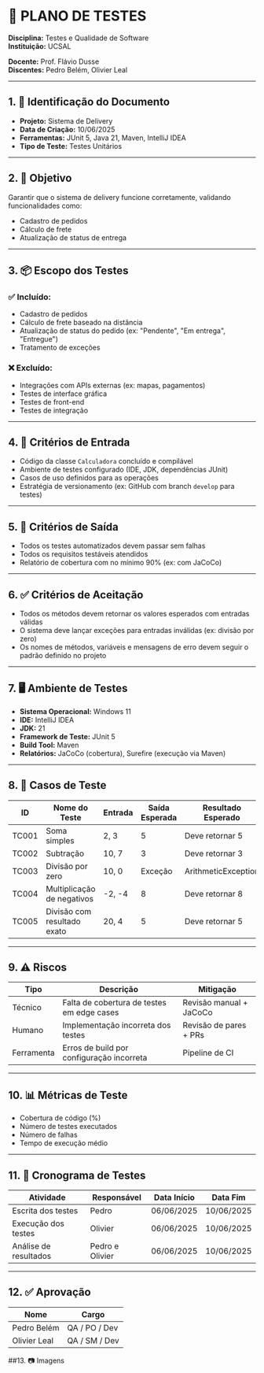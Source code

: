 # 🧪 PLANO DE TESTES

**Disciplina:** Testes e Qualidade de Software  
**Instituição:** UCSAL  

**Docente:** Prof. Flávio Dusse  
**Discentes:** Pedro Belém, Olivier Leal  

---

## 1. 📄 Identificação do Documento

- **Projeto:** Sistema de Delivery  
- **Data de Criação:** 10/06/2025  
- **Ferramentas:** JUnit 5, Java 21, Maven, IntelliJ IDEA  
- **Tipo de Teste:** Testes Unitários  

---

## 2. 🎯 Objetivo

Garantir que o sistema de delivery funcione corretamente, validando funcionalidades como:

- Cadastro de pedidos  
- Cálculo de frete  
- Atualização de status de entrega  

---

## 3. 📦 Escopo dos Testes

### ✅ Incluído:
- Cadastro de pedidos  
- Cálculo de frete baseado na distância  
- Atualização de status do pedido (ex: "Pendente", "Em entrega", "Entregue")  
- Tratamento de exceções  

### ❌ Excluído:
- Integrações com APIs externas (ex: mapas, pagamentos)  
- Testes de interface gráfica  
- Testes de front-end  
- Testes de integração  

---

## 4. 🚪 Critérios de Entrada

- Código da classe `Calculadora` concluído e compilável  
- Ambiente de testes configurado (IDE, JDK, dependências JUnit)  
- Casos de uso definidos para as operações  
- Estratégia de versionamento (ex: GitHub com branch `develop` para testes)  

---

## 5. 🚪 Critérios de Saída

- Todos os testes automatizados devem passar sem falhas  
- Todos os requisitos testáveis atendidos  
- Relatório de cobertura com no mínimo 90% (ex: com JaCoCo)  

---

## 6. ✅ Critérios de Aceitação

- Todos os métodos devem retornar os valores esperados com entradas válidas  
- O sistema deve lançar exceções para entradas inválidas (ex: divisão por zero)  
- Os nomes de métodos, variáveis e mensagens de erro devem seguir o padrão definido no projeto  

---

## 7. 🖥️ Ambiente de Testes

- **Sistema Operacional:** Windows 11  
- **IDE:** IntelliJ IDEA  
- **JDK:** 21  
- **Framework de Teste:** JUnit 5  
- **Build Tool:** Maven  
- **Relatórios:** JaCoCo (cobertura), Surefire (execução via Maven)  

---

## 8. 🧪 Casos de Teste

| ID     | Nome do Teste               | Entrada   | Saída Esperada | Resultado Esperado             |
|--------|-----------------------------|-----------|----------------|-------------------------------|
| TC001  | Soma simples                | 2, 3      | 5              | Deve retornar 5               |
| TC002  | Subtração                   | 10, 7     | 3              | Deve retornar 3               |
| TC003  | Divisão por zero            | 10, 0     | Exceção        | ArithmeticException           |
| TC004  | Multiplicação de negativos  | -2, -4    | 8              | Deve retornar 8               |
| TC005  | Divisão com resultado exato | 20, 4     | 5              | Deve retornar 5               |

---

## 9. ⚠️ Riscos

| Tipo     | Descrição                                       | Mitigação                |
|----------|--------------------------------------------------|--------------------------|
| Técnico  | Falta de cobertura de testes em edge cases       | Revisão manual + JaCoCo |
| Humano   | Implementação incorreta dos testes               | Revisão de pares + PRs  |
| Ferramenta | Erros de build por configuração incorreta       | Pipeline de CI          |

---

## 10. 📊 Métricas de Teste

- Cobertura de código (%)  
- Número de testes executados  
- Número de falhas  
- Tempo de execução médio  

---

## 11. 📅 Cronograma de Testes

| Atividade              | Responsável     | Data Início | Data Fim    |
|------------------------|------------------|-------------|-------------|
| Escrita dos testes     | Pedro            | 06/06/2025  | 10/06/2025  |
| Execução dos testes    | Olivier          | 06/06/2025  | 10/06/2025  |
| Análise de resultados  | Pedro e Olivier  | 06/06/2025  | 10/06/2025  |

---

## 12. ✅ Aprovação

| Nome         | Cargo         |
|--------------|---------------|
| Pedro Belém  | QA / PO / Dev |
| Olivier Leal | QA / SM / Dev |

##13. 📷 Imagens


